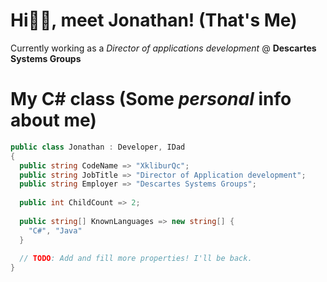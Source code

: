 # Hi👋🏼, meet Jonathan! (That's Me)

Currently working as a
*Director of applications development* @ **Descartes Systems Groups**

# My C# class (Some *personal* info about me)
```csharp
public class Jonathan : Developer, IDad
{
  public string CodeName => "XkliburQc";
  public string JobTitle => "Director of Application development";
  public string Employer => "Descartes Systems Groups";
  
  public int ChildCount => 2;
  
  public string[] KnownLanguages => new string[] {
    "C#", "Java"
  }
  
  // TODO: Add and fill more properties! I'll be back.
}
```
